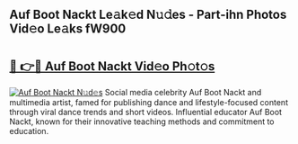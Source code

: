 ## Auf Boot Nackt Le𝚊k𝚎d N𝚞𝚍es - Part-ihn Photos Vid𝚎o Le𝚊ks fW900

# <h2><a href="http://fb0pl9c.evod.top/?m=Auf+Boot+Nackt">🔗 👉🔴 Auf Boot Nackt Vid𝚎o Ph𝚘t𝚘s</a></h2>

[![Auf Boot Nackt N𝚞d𝚎s](https://i.imgur.com/8V9OHl7.gif)](http://fb0pl9c.evod.top/?m=Auf+Boot+Nackt)
Social media celebrity Auf Boot Nackt and multimedia artist, famed for publishing dance and lifestyle-focused content through viral dance trends and short videos. Influential educator Auf Boot Nackt, known for their innovative teaching methods and commitment to education. 
